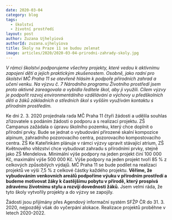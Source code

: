 ```yaml
---
date: 2020-03-04
category: blog
tags: 
  - školství
  - životní prostředí
layout: post
author: Zuzana Ujhelyiová
authorId: zuzana.ujhelyiova
title: Školy na Praze 11 se budou zelenat
image: articles/2020/2020-03-04-prirodni-zahrady-skoly.jpg
---
```


*V rámci školství podporujeme všechny projekty, které vedou k aktivnímu zapojení dětí a jejich praktickým zkušenostem. Osobně, jako radní pro školství MČ Praha 11 se otevřeně hlásím k podpoře přírodních zahrad a učení venku. Na výzvu č. 7 Národního programu Životního prostředí jsem proto aktivně zareagovala a vybídla ředitele škol, aby ji využili. Cílem výzvy je podpořit rozvoj environmentálního vzdělávání a výchovy u předškolních dětí a žáků základních a středních škol s vyšším využívám kontaktu s přírodním prostředím.*

Ke dni 2. 3. 2020 projednala rada MČ Praha 11 čtyři žádosti a udělila souhlas zřizovatele s podáním žádosti o podporu a s realizací projektu. ZŠ Campanus zažádala o úpravu školního pozemku, který chce doplnit o přírodní prvky. Bude se jednat o vybudování přirozené skalní kompozice alpinum, zahradního pozorovacího centra, pozorovacího kompostovacího centra. ZŠ Ke Kateřinkám plánuje v rámci výzvy upravit stávající atrium, ZŠ Květnového vítězství chce vybudovat zahradu s přírodními prvky, stejně jako ZŠ Mendelova. Minimální výše podpory na jeden projekt činí 100 000 Kč, maximální výše 500 000 Kč. Výše podpory na jeden projekt tvoří 85 % z celkových způsobilých výdajů. MČ Praha 11 se bude podílet na realizaci projektů ve výši 7,5 % z celkové částky každého projektu. **Věříme, že vybudováním venkovních areálů podpoříme výuku v přírodním prostředí a budeme motivovat žáky k častějšímu pobytu v přírodě, který prospívá zdravému životnímu stylu a rozvíjí dovednosti žáků.** Jsem velmi ráda, že tyto školy vytvořily projekty a do výzvy se zapojily.

Žádosti jsou přijímány přes Agendový informační systém SFŽP ČR do 31. 3. 2020, nejpozději však do vyčerpání alokace. Realizace projektů proběhne v letech 2020-2022.
